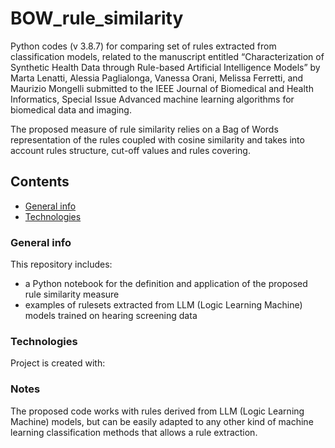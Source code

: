 # BOW_rule_similarity
Python codes (v 3.8.7) for comparing set of rules extracted from classification models, related to the manuscript entitled “Characterization of Synthetic Health Data through Rule-based Artificial Intelligence Models” by Marta Lenatti, Alessia Paglialonga, Vanessa Orani, Melissa Ferretti, and Maurizio Mongelli submitted to the IEEE Journal of Biomedical and Health Informatics, Special Issue Advanced machine learning algorithms for biomedical data and imaging. 

The proposed measure of rule similarity relies on a Bag of Words representation of the rules coupled with cosine similarity and takes into account rules structure, cut-off values and rules covering.


## Contents
* [General info](#general-info)
* [Technologies](#technologies)

### General info
This repository includes:
- a Python notebook for the definition and application of the proposed rule similarity measure
- examples of rulesets extracted from LLM (Logic Learning Machine) models trained on hearing screening data

### Technologies
Project is created with:

### Notes
The proposed code works with rules derived from LLM (Logic Learning Machine) models, but can be easily adapted to any other kind of machine learning classification methods that allows a rule extraction.
